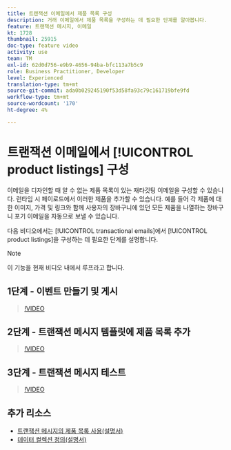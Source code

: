 ```yaml
---
title: 트랜잭션 이메일에서 제품 목록 구성
description: 거래 이메일에서 제품 목록을 구성하는 데 필요한 단계를 알아봅니다.
feature: 트랜잭션 메시지, 이메일
kt: 1728
thumbnail: 25915
doc-type: feature video
activity: use
team: TM
exl-id: 62d0d756-e9b9-4656-94ba-bfc113a7b5c9
role: Business Practitioner, Developer
level: Experienced
translation-type: tm+mt
source-git-commit: ada0b029245190f53d58fa93c79c161719bfe9fd
workflow-type: tm+mt
source-wordcount: '170'
ht-degree: 4%

---
```


# 트랜잭션 이메일에서 [!UICONTROL product listings] 구성

이메일을 디자인할 때 알 수 없는 제품 목록이 있는 재타깃팅 이메일을 구성할 수 있습니다. 런타임 시 페이로드에서 이러한 제품을 추가할 수 있습니다. 예를 들어 각 제품에 대한 이미지, 가격 및 링크와 함께 사용자의 장바구니에 있던 모든 제품을 나열하는 장바구니 포기 이메일을 자동으로 보낼 수 있습니다.

다음 비디오에서는 [!UICONTROL transactional emails]에서 [!UICONTROL product listings]을 구성하는 데 필요한 단계를 설명합니다.

>[!NOTE]
>
>이 기능을 현재 비디오 내에서 루프라고 합니다.

## 1단계 - 이벤트 만들기 및 게시

>[!VIDEO](https://video.tv.adobe.com/v/25914?quality=12)

## 2단계 - 트랜잭션 메시지 템플릿에 제품 목록 추가

>[!VIDEO](https://video.tv.adobe.com/v/25915?quality=12)

## 3단계 - 트랜잭션 메시지 테스트

>[!VIDEO](https://video.tv.adobe.com/v/25916?quality=12)

## 추가 리소스

* [트랜잭션 메시지의 제품 목록 사용(설명서)](https://docs.adobe.com/content/help/en/campaign-standard/using/communication-channels/transactional-messaging/event-transactional-messages.html#using-product-listings-in-a-transactional-message)
* [데이터 컬렉션 정의(설명서)](https://docs.adobe.com/content/help/en/campaign-standard/using/administrating/configuring-channels/configuring-transactional-messaging.html#defining-data-collections)
